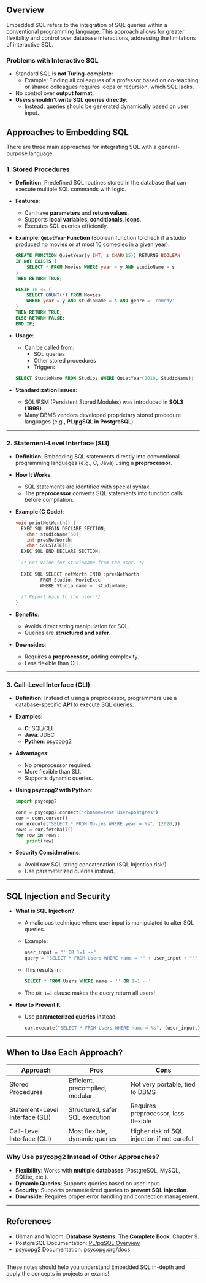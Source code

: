 ## Overview

Embedded SQL refers to the integration of SQL queries within a conventional programming language. This approach allows for greater flexibility and control over database interactions, addressing the limitations of interactive SQL.

### Problems with Interactive SQL

- Standard SQL is **not Turing-complete**:
    - Example: Finding all colleagues of a professor based on co-teaching or shared colleagues requires loops or recursion, which SQL lacks.
- No control over **output format**.
- **Users shouldn't write SQL queries directly**:
    - Instead, queries should be generated dynamically based on user input.

## Approaches to Embedding SQL

There are three main approaches for integrating SQL with a general-purpose language:

### 1. Stored Procedures

- **Definition**: Predefined SQL routines stored in the database that can execute multiple SQL commands with logic.
- **Features**:
    - Can have **parameters** and **return values**.
    - Supports **local variables, conditionals, loops**.
    - Executes SQL queries efficiently.
- **Example: `QuietYear` Function** (Boolean function to check if a studio produced no movies or at most 10 comedies in a given year):
    
    ```sql
    CREATE FUNCTION QuietYear(y INT, s CHAR(15)) RETURNS BOOLEAN
    IF NOT EXISTS (
        SELECT * FROM Movies WHERE year = y AND studioName = s
    )
    THEN RETURN TRUE;
    
    ELSIF 10 <= (
        SELECT COUNT(*) FROM Movies 
        WHERE year = y AND studioName = s AND genre = 'comedy'
    )
    THEN RETURN TRUE;
    ELSE RETURN FALSE;
    END IF;
    ```
    
- **Usage**:
    
    - Can be called from:
        - SQL queries
        - Other stored procedures
        - Triggers
    
    ```sql
    SELECT StudioName FROM Studios WHERE QuietYear(2010, StudioName);
    ```
    
- **Standardization Issues**:
    - SQL/PSM (Persistent Stored Modules) was introduced in **SQL3 (1999)**.
    - Many DBMS vendors developed proprietary stored procedure languages (e.g., **PL/pgSQL in PostgreSQL**).

---

### 2. Statement-Level Interface (SLI)

- **Definition**: Embedding SQL statements directly into conventional programming languages (e.g., C, Java) using a **preprocessor**.
- **How It Works**:
    - SQL statements are identified with special syntax.
    - The **preprocessor** converts SQL statements into function calls before compilation.
- **Example (C Code)**:
    
    ```c
    void printNetWorth() {
      EXEC SQL BEGIN DECLARE SECTION;
        char studioName[50];
        int presNetWorth;
        char SQLSTATE[6];
      EXEC SQL END DECLARE SECTION;
      
      /* Get value for studioName from the user. */
      
      EXEC SQL SELECT netWorth INTO :presNetWorth  
             FROM Studio, MovieExec 
             WHERE Studio.name = :studioName;
      
      /* Report back to the user */
    }
    ```
    
- **Benefits**:
    - Avoids direct string manipulation for SQL.
    - Queries are **structured and safer**.
- **Downsides**:
    - Requires a **preprocessor**, adding complexity.
    - Less flexible than CLI.

---

### 3. Call-Level Interface (CLI)

- **Definition**: Instead of using a preprocessor, programmers use a database-specific **API** to execute SQL queries.
- **Examples**:
    - **C**: SQL/CLI
    - **Java**: JDBC
    - **Python**: psycopg2
- **Advantages**:
    - No preprocessor required.
    - More flexible than SLI.
    - Supports dynamic queries.
- **Using psycopg2 with Python**:
    
    ```python
    import psycopg2
    
    conn = psycopg2.connect("dbname=test user=postgres")
    cur = conn.cursor()
    cur.execute("SELECT * FROM Movies WHERE year = %s", (2020,))
    rows = cur.fetchall()
    for row in rows:
        print(row)
    ```
    
- **Security Considerations**:
    - Avoid raw SQL string concatenation (SQL Injection risk!).
    - Use parameterized queries instead.

---

## SQL Injection and Security

- **What is SQL Injection?**
    - A malicious technique where user input is manipulated to alter SQL queries.
    - Example:
        
        ```python
        user_input = "' OR 1=1 --"
        query = "SELECT * FROM Users WHERE name = '" + user_input + "'"
        ```
        
    - This results in:
        
        ```sql
        SELECT * FROM Users WHERE name = '' OR 1=1 --'
        ```
        
    - The `OR 1=1` clause makes the query return all users!
- **How to Prevent It**:
    - Use **parameterized queries** instead:
        
        ```python
        cur.execute("SELECT * FROM Users WHERE name = %s", (user_input,))
        ```
        

---

## When to Use Each Approach?

|Approach|Pros|Cons|
|---|---|---|
|Stored Procedures|Efficient, precompiled, modular|Not very portable, tied to DBMS|
|Statement-Level Interface (SLI)|Structured, safer SQL execution|Requires preprocessor, less flexible|
|Call-Level Interface (CLI)|Most flexible, dynamic queries|Higher risk of SQL injection if not careful|

### Why Use psycopg2 Instead of Other Approaches?

- **Flexibility**: Works with **multiple databases** (PostgreSQL, MySQL, SQLite, etc.).
- **Dynamic Queries**: Supports queries based on user input.
- **Security**: Supports parameterized queries to **prevent SQL injection**.
- **Downside**: Requires proper error handling and connection management.

---

## References

- Ullman and Widom, **Database Systems: The Complete Book**, Chapter 9.
- PostgreSQL Documentation: [PL/pgSQL Overview](https://www.postgresql.org/docs/14/plpgsql-overview.html)
- psycopg2 Documentation: [psycopg.org/docs](https://www.psycopg.org/docs/)

---

These notes should help you understand Embedded SQL in-depth and apply the concepts in projects or exams!